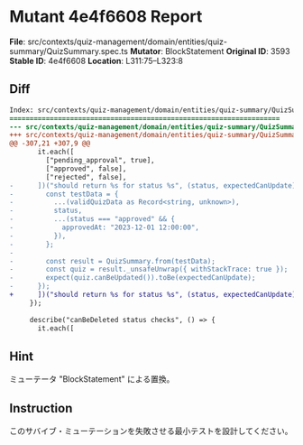 # Mutant 4e4f6608 Report

**File**: src/contexts/quiz-management/domain/entities/quiz-summary/QuizSummary.spec.ts
**Mutator**: BlockStatement
**Original ID**: 3593
**Stable ID**: 4e4f6608
**Location**: L311:75–L323:8

## Diff

```diff
Index: src/contexts/quiz-management/domain/entities/quiz-summary/QuizSummary.spec.ts
===================================================================
--- src/contexts/quiz-management/domain/entities/quiz-summary/QuizSummary.spec.ts	original
+++ src/contexts/quiz-management/domain/entities/quiz-summary/QuizSummary.spec.ts	mutated #3593
@@ -307,21 +307,9 @@
       it.each([
         ["pending_approval", true],
         ["approved", false],
         ["rejected", false],
-      ])("should return %s for status %s", (status, expectedCanUpdate) => {
-        const testData = {
-          ...(validQuizData as Record<string, unknown>),
-          status,
-          ...(status === "approved" && {
-            approvedAt: "2023-12-01 12:00:00",
-          }),
-        };
-
-        const result = QuizSummary.from(testData);
-        const quiz = result._unsafeUnwrap({ withStackTrace: true });
-        expect(quiz.canBeUpdated()).toBe(expectedCanUpdate);
-      });
+      ])("should return %s for status %s", (status, expectedCanUpdate) => {});
     });
 
     describe("canBeDeleted status checks", () => {
       it.each([
```

## Hint

ミューテータ "BlockStatement" による置換。

## Instruction

このサバイブ・ミューテーションを失敗させる最小テストを設計してください。
